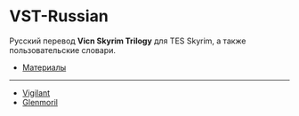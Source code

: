 # VST-Russian
Русский перевод **Vicn Skyrim Trilogy** для TES Skyrim, а также пользовательские словари.

+ [Материалы](00-Materials/Оглавление.md)

------

+ [Vigilant](01-Vigilant/Оглавление.md)
+ [Glenmoril](02-Glenmoril/Оглавление.md)
